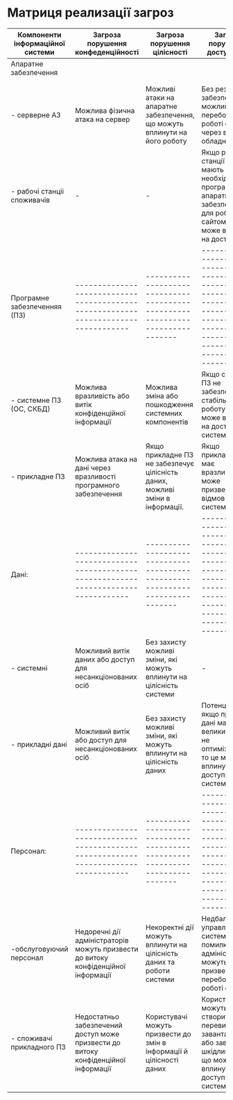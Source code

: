 # Матриця реализації загроз
| Компоненти інформаційної системи  | Загроза порушення конфеденційності                                                 | Загроза порушення цілісності                                                  | Загроза порушення доступності                                                                                                                            |
| --------------------------------- | ---------------------------------------------------------------------------------- | ------------------------------------------------------------------------------| -------------------------------------------------------------------------------------------------------------------------------------------------------- |
| Апаратне забезпечення             |                                                                                    |                                            
                                   |                                                                                                                                  
                        |
| - серверне АЗ                     | Можлива фізична атака на сервер                                                    | Можливі атаки на апаратне забезпечення, що можуть вплинути на його роботу     | Без резервного забезпечення  можливі перебої в роботі системи через відмову обладнання                                                                   |
| - рабочі станціі споживачів       |                                         -                                          |                                       -                                       | Якщо робочі станції не мають необхідного програмного та апаратного забезпечення для роботи з сайтом, то це може вплинути на доступність             |
| Програмне забезпеченняя (ПЗ)      | ---------------------------------------------------------------------------------- | ----------------------------------------------------------------------------- | -------------------------------------------------------------------------------------------------------------------------------------------------------- |
| - системне ПЗ (ОС, СКБД)          | Можлива вразливість або витік конфіденційної інформації                            | Можлива зміна або пошкодження системних компонентів                        | Якщо системне ПЗ не забезпечує стабільну роботу, це може вплинути на доступність системи                                                                 |
| - прикладне ПЗ                    | Можлива атака на дані через вразливості програмного забезпечення                   | Якщо прикладне ПЗ не забезпечує цілісність даних, можливі зміни в інформації. | Якщо прикладне ПЗ має вразливості, це може призвести до відмов в роботі системи                                                                          |
| Дані:                             | ---------------------------------------------------------------------------------- | ----------------------------------------------------------------------------- | -------------------------------------------------------------------------------------------------------------------------------------------------------- |
| - системні                        | Можливий витік даних або доступ для несанкціонованих осіб                          | Без захисту можливі зміни, які можуть вплинути на цілісність системи     |                                                                              -                                                                           |
| - прикладні дані                  | Можливий витік або доступ для несанкціонованих осіб                                | Без захисту можливі зміни, які можуть вплинути на цілісність даних       | Потенційно, якщо прикладні дані мають великий обсяг і не оптимізовані, то це може вплинути на доступність системи.                                       |
| Персонал:                         | ---------------------------------------------------------------------------------- | ----------------------------------------------------------------------------- | -------------------------------------------------------------------------------------------------------------------------------------------------------- |
| -обслуговуючий персонал           | Недоречні дії адміністраторів можуть призвести до витоку конфіденційної інформації | Некоректні дії можуть вплинути на цілісність даних та роботи системи | Недбале управління системою або помилки при адмініструванні можуть призвести до перебоїв в роботі системи                                                |
| - споживачі прикладного ПЗ        | Недостатньо забезпечений доступ може призвести до витоку конфіденційної інформації | Користувачі можуть призвести до змін в інформації й цілісності даних      | Користувачі можуть створити перевищення завантаження або завдати шкідливих дій, що можуть вплинути на доступність системи                                |
